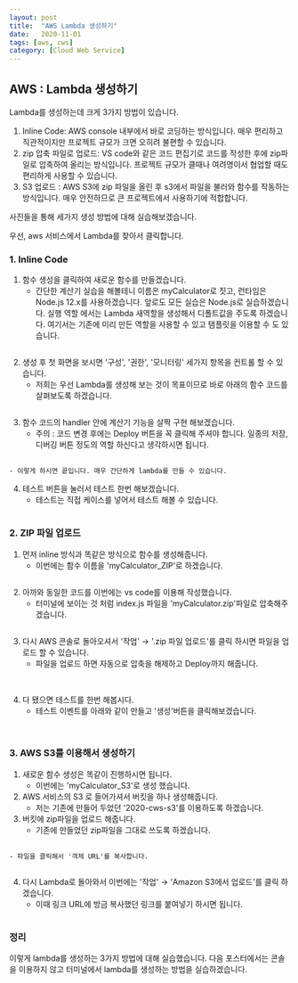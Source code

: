 ```yaml
---
layout: post
title:  "AWS Lambda 생성하기"
date:   2020-11-01
tags: [aws, cws]
category: [Cloud Web Service]
---
```


## AWS : Lambda 생성하기

Lambda를 생성하는데 크게 3가지 방법이 있습니다.

1. Inline Code: AWS console 내부에서 바로 코딩하는 방식입니다. 매우 편리하고 직관적이지만 프로젝트 규모가 크면 오히려 불편할 수 있습니다.
2. zip 압축 파일로 업로드: VS code와 같은 코드 편집기로 코드를 작성한 후에 zip파일로 압축하여 올리는 방식입니다. 프로젝트 규모가 클때나 여려명이서 협업할 때도 편리하게 사용할 수 있습니다.
3. S3 업로드 : AWS S3에 zip 파일을 올린 후 s3에서 파일을 불러와 함수를 작동하는 방식입니다. 매우 안전하므로 큰 프로젝트에서 사용하기에 적합합니다.

사진들을 통해 세가지 생성 방법에 대해 실습해보겠습니다.

우선, aws 서비스에서 Lambda를 찾아서 클릭합니다.
 <img id="my_img" src="{{ 'assets/img/CWS_Lambda_1/_2020-11-01__5.47.07.png' | prepend: site.baseurl }}" alt="">

### 1. Inline Code

1. 함수 생성을 클릭하여 새로운 함수를 만들겠습니다.
    - 간단한 계산기 실습을 해볼테니 이름은 myCalculator로 짓고, 런타임은 Node.js 12.x를 사용하겠습니다. 앞로도 모든 실습은 Node.js로 실습하겠습니다. 실행 역할 에서는 Lambda 새역할을 생성해서 디폴트값을 주도록 하겠습니다. 여기서는 기존에 미리 만든 역할을 사용할 수 있고 탬플릿을 이용할 수 도 있습니다.

<img id="my_img" src="{{ 'assets/img/CWS_Lambda_1/_2020-11-01__4.20.22.png' | prepend: site.baseurl }}" alt="">

2. 생성 후 첫 화면을 보시면 '구성', '권한', '모니터링' 세가지 항목을 컨트롤 할 수 있습니다. 
    - 저희는 우선 Lambda를 생성해 보는 것이 목표이므로 바로 아래의 함수 코드를 살펴보도록 하겠습니다.

<img id="my_img" src="{{ 'assets/img/CWS_Lambda_1/_2020-11-01__4.21.25.png' | prepend: site.baseurl }}" alt="">

3. 함수 코드의 handler 안에 계산기 기능을 살짝 구현 해보겠습니다.
    - 주의 : 코드 변경 후에는 Deploy 버튼을 꼭 클릭해 주셔야 합니다. 일종의 저장, 디버깅 버튼 정도의 역할 하신다고 생각하시면 됩니다.

<img id="my_img" src="{{ 'assets/img/CWS_Lambda_1/_2020-11-01__4.31.01.png' | prepend: site.baseurl }}" alt="">

    - 이렇게 하시면 끝입니다. 매우 간단하게 lambda를 만들 수 있습니다.

4. 테스트 버튼을 눌러서 테스트 한번 해보겠습니다.
    - 테스트는 직접 케이스를 넣어서 테스트 해볼 수 있습니다.

<img id="my_img" src="{{ 'assets/img/CWS_Lambda_1/_2020-11-01__4.35.03.png' | prepend: site.baseurl }}" alt="">

### 2. ZIP 파일 업로드

1. 먼저 inline 방식과 똑같은 방식으로 함수를 생성해줍니다. 
    - 이번에는 함수 이름을 'myCalculator_ZIP'로 하겠습니다.

<img id="my_img" src="{{ 'assets/img/CWS_Lambda_1/_2020-11-01__4.39.23.png' | prepend: site.baseurl }}" alt="">

2. 아까와 동일한 코드를 이번에는 vs code를 이용해 작성했습니다.
    - 터미널에 보이는 것 처럼 index.js 파일을 'myCalculator.zip'파일로 압축해주겠습니다.

<img id="my_img" src="{{ 'assets/img/CWS_Lambda_1/_2020-11-01__4.43.01.png' | prepend: site.baseurl }}" alt="">

3. 다시 AWS 콘솔로 돌아오셔서 '작업' → '.zip 파일 업로드'를 클릭 하시면 파일을 업로드 할 수 있습니다. 
    - 파일을 업로드 하면 자동으로 압축을 해제하고 Deploy까지 해줍니다.

<img id="my_img" src="{{ 'assets/img/CWS_Lambda_1/_2020-11-01__4.43.35.png' | prepend: site.baseurl }}" alt="">

<img id="my_img" src="{{ 'assets/img/CWS_Lambda_1/_2020-11-01__4.43.57.png' | prepend: site.baseurl }}" alt="">

4. 다 됐으면 테스트를 한번 해봅시다.
    - 테스트 이벤트를 아래와 같이 만들고 '생성'버튼을 클릭해보겠습니다.

<img id="my_img" src="{{ 'assets/img/CWS_Lambda_1/_2020-11-01__4.44.53.png' | prepend: site.baseurl }}" alt="">

<img id="my_img" src="{{ 'assets/img/CWS_Lambda_1/_2020-11-01__4.45.14.png' | prepend: site.baseurl }}" alt="">

### 3. AWS S3를 이용해서 생성하기

1. 새로운 함수 생성은 똑같이 진행하시면 됩니다.
    - 이번에는 'myCalculator_S3'로 생성 했습니다.
2. AWS 서비스의 S3 로 들어가셔서 버킷을 하나 생성해줍니다.
    - 저는 기존에 만들어 두었던 '2020-cws-s3'를 이용하도록 하겠습니다.
3. 버킷에 zip파일을 업로드 해줍니다.
    - 기존에 만들었던 zip파일을 그대로 쓰도록 하겠습니다.

<img id="my_img" src="{{ 'assets/img/CWS_Lambda_1/_2020-11-01__4.50.29.png' | prepend: site.baseurl }}" alt="">

    - 파일을 클릭해서 '객체 URL'를 복사합니다.

<img id="my_img" src="{{ 'assets/img/CWS_Lambda_1/_2020-11-01__4.54.41.png' | prepend: site.baseurl }}" alt="">

4. 다시 Lambda로 돌아와서 이번에는 '작업' → 'Amazon S3에서 업로드'를 클릭 하겠습니다.
    - 이때 링크 URL에 방금 복사했던 링크를 붙여넣기 하시면 됩니다.

<img id="my_img" src="{{ 'assets/img/CWS_Lambda_1/_2020-11-01__4.55.13.png' | prepend: site.baseurl }}" alt="">

### 정리

이렇게 lambda를 생성하는 3가지 방법에 대해 실습했습니다. 다음 포스터에서는 콘솔을 이용하지 않고 터미널에서 lambda를 생성하는 방법을 실습하겠습니다.